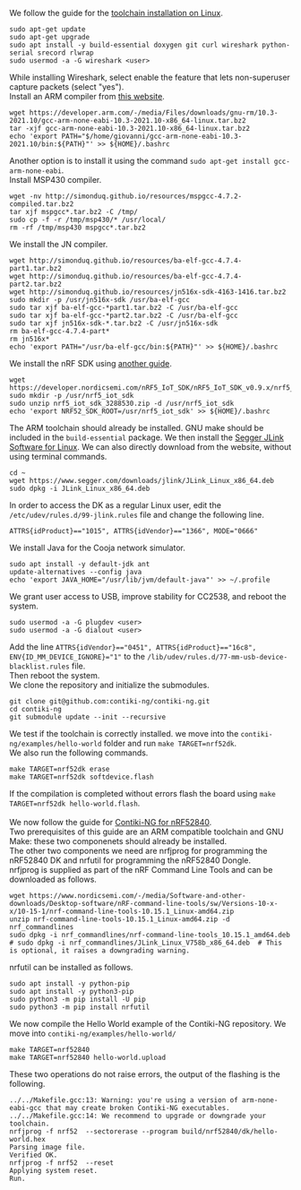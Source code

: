 We follow the guide for the [toolchain installation on Linux](https://github.com/contiki-ng/contiki-ng/wiki/Toolchain-installation-on-Linux).
```
sudo apt-get update
sudo apt-get upgrade
sudo apt install -y build-essential doxygen git curl wireshark python-serial srecord rlwrap
sudo usermod -a -G wireshark <user>

```
While installing Wireshark, select enable the feature that lets non-superuser capture packets (select "yes").\
Install an ARM compiler from [this website](https://developer.arm.com/tools-and-software/open-source-software/developer-tools/gnu-toolchain/gnu-rm/downloads).

```
wget https://developer.arm.com/-/media/Files/downloads/gnu-rm/10.3-2021.10/gcc-arm-none-eabi-10.3-2021.10-x86_64-linux.tar.bz2
tar -xjf gcc-arm-none-eabi-10.3-2021.10-x86_64-linux.tar.bz2 
echo 'export PATH="$/home/giovanni/gcc-arm-none-eabi-10.3-2021.10/bin:${PATH}"' >> ${HOME}/.bashrc

```
Another option is to install it using the command `sudo apt-get install gcc-arm-none-eabi`.\
Install MSP430 compiler.
```
wget -nv http://simonduq.github.io/resources/mspgcc-4.7.2-compiled.tar.bz2
tar xjf mspgcc*.tar.bz2 -C /tmp/ 
sudo cp -f -r /tmp/msp430/* /usr/local/
rm -rf /tmp/msp430 mspgcc*.tar.bz2
```
We install the JN compiler.
```
wget http://simonduq.github.io/resources/ba-elf-gcc-4.7.4-part1.tar.bz2
wget http://simonduq.github.io/resources/ba-elf-gcc-4.7.4-part2.tar.bz2
wget http://simonduq.github.io/resources/jn516x-sdk-4163-1416.tar.bz2
sudo mkdir -p /usr/jn516x-sdk /usr/ba-elf-gcc
sudo tar xjf ba-elf-gcc-*part1.tar.bz2 -C /usr/ba-elf-gcc
sudo tar xjf ba-elf-gcc-*part2.tar.bz2 -C /usr/ba-elf-gcc
sudo tar xjf jn516x-sdk-*.tar.bz2 -C /usr/jn516x-sdk
rm ba-elf-gcc-4.7.4-part*
rm jn516x*
echo 'export PATH="/usr/ba-elf-gcc/bin:${PATH}"' >> ${HOME}/.bashrc
```
We install the nRF SDK using [another guide](https://github.com/contiki-ng/contiki-ng/wiki/Platform-nrf52dk).
```
wget https://developer.nordicsemi.com/nRF5_IoT_SDK/nRF5_IoT_SDK_v0.9.x/nrf5_iot_sdk_3288530.zip
sudo mkdir -p /usr/nrf5_iot_sdk
sudo unzip nrf5_iot_sdk_3288530.zip -d /usr/nrf5_iot_sdk
echo 'export NRF52_SDK_ROOT=/usr/nrf5_iot_sdk' >> ${HOME}/.bashrc
```
The ARM toolchain should already be installed. GNU make should be included in the `build-essential` package. We then install the [Segger JLink Software for Linux](https://www.segger.com/jlink-software.html). We can also directly download from the website, without using terminal commands. 

```
cd ~
wget https://www.segger.com/downloads/jlink/JLink_Linux_x86_64.deb
sudo dpkg -i JLink_Linux_x86_64.deb
```
In order to access the DK as a regular Linux user, edit the `/etc/udev/rules.d/99-jlink.rules` file and change the following line.
```
ATTRS{idProduct}=="1015", ATTRS{idVendor}=="1366", MODE="0666"
```
We install Java for the Cooja network simulator.
```
sudo apt install -y default-jdk ant
update-alternatives --config java
echo 'export JAVA_HOME="/usr/lib/jvm/default-java"' >> ~/.profile
```
We grant user access to USB, improve stability for CC2538, and reboot the system.
```
sudo usermod -a -G plugdev <user>
sudo usermod -a -G dialout <user>
```
Add the line `ATTRS{idVendor}=="0451", ATTRS{idProduct}=="16c8", ENV{ID_MM_DEVICE_IGNORE}="1"` to the `/lib/udev/rules.d/77-mm-usb-device-blacklist.rules` file.\
Then reboot the system.\
We clone the repository and initialize the submodules.
```
git clone git@github.com:contiki-ng/contiki-ng.git
cd contiki-ng
git submodule update --init --recursive
```
We test if the toolchain is correctly installed. we move into the `contiki-ng/examples/hello-world` folder and run `make TARGET=nrf52dk`.\
We also run the following commands.
```
make TARGET=nrf52dk erase
make TARGET=nrf52dk softdevice.flash
```
If the compilation is completed without errors flash the board using `make TARGET=nrf52dk hello-world.flash`.\
\
We now follow the guide for [Contiki-NG for nRF52840](https://github.com/contiki-ng/contiki-ng/wiki/Platform-nrf52840).\
Two prerequisites of this guide are an ARM compatible toolchain and GNU Make: these two componenets should already be installed.\
The other two components we need are nrfjprog for programming the nRF52840 DK and nrfutil for programming the nRF52840 Dongle.\
nrfjprog is supplied as part of the nRF Command Line Tools and can be downloaded as follows.
```
wget https://www.nordicsemi.com/-/media/Software-and-other-downloads/Desktop-software/nRF-command-line-tools/sw/Versions-10-x-x/10-15-1/nrf-command-line-tools-10.15.1_Linux-amd64.zip
unzip nrf-command-line-tools-10.15.1_Linux-amd64.zip -d nrf_commandlines
sudo dpkg -i nrf_commandlines/nrf-command-line-tools_10.15.1_amd64.deb  
# sudo dpkg -i nrf_commandlines/JLink_Linux_V758b_x86_64.deb  # This is optional, it raises a downgrading warning.
```
nrfutil can be installed as follows.
```
sudo apt install -y python-pip	
sudo apt install -y python3-pip	
sudo python3 -m pip install -U pip
sudo python3 -m pip install nrfutil
```
We now compile the Hello World example of the Contiki-NG repository. We move into `contiki-ng/examples/hello-world/`
```
make TARGET=nrf52840
make TARGET=nrf52840 hello-world.upload
```
These two operations do not raise errors, the output of the flashing is the following.
```
../../Makefile.gcc:13: Warning: you're using a version of arm-none-eabi-gcc that may create broken Contiki-NG executables.
../../Makefile.gcc:14: We recommend to upgrade or downgrade your toolchain.
nrfjprog -f nrf52  --sectorerase --program build/nrf52840/dk/hello-world.hex
Parsing image file.
Verified OK.
nrfjprog -f nrf52  --reset
Applying system reset.
Run.
```


